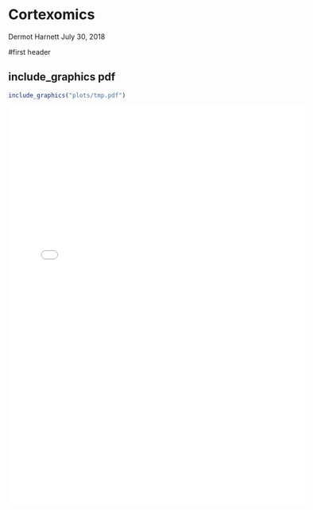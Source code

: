Cortexomics
================
Dermot Harnett
July 30, 2018

\#first
header

## include\_graphics pdf

``` r
include_graphics("plots/tmp.pdf")
```

<embed src="plots/tmp.pdf" title="caption" alt="caption" width="600px" height="800px" type="application/pdf" />
